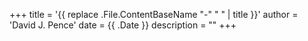 +++
title = '{{ replace .File.ContentBaseName "-" " " | title }}'
author = 'David J. Pence'
date = {{ .Date }}
description = ""
+++

